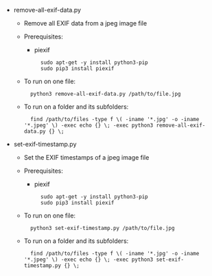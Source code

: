 - remove-all-exif-data.py
  - Remove all EXIF data from a jpeg image file
  - Prerequisites:
    - piexif
    
            sudo apt-get -y install python3-pip
            sudo pip3 install piexif
  - To run on one file:
  
          python3 remove-all-exif-data.py /path/to/file.jpg
  - To run on a folder and its subfolders:
  
          find /path/to/files -type f \( -iname '*.jpg' -o -iname '*.jpeg' \) -exec echo {} \; -exec python3 remove-all-exif-data.py {} \;
    
- set-exif-timestamp.py
  - Set the EXIF timestamps of a jpeg image file
  - Prerequisites:
    - piexif
    
            sudo apt-get -y install python3-pip
            sudo pip3 install piexif
  - To run on one file:
  
          python3 set-exif-timestamp.py /path/to/file.jpg
  - To run on a folder and its subfolders:
  
          find /path/to/files -type f \( -iname '*.jpg' -o -iname '*.jpeg' \) -exec echo {} \; -exec python3 set-exif-timestamp.py {} \;
